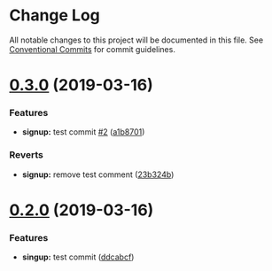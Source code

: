 # Change Log

All notable changes to this project will be documented in this file.
See [Conventional Commits](https://conventionalcommits.org) for commit guidelines.

# [0.3.0](https://github.com/unleashit/npm-library/compare/@unleashit/signup@0.2.0...@unleashit/signup@0.3.0) (2019-03-16)


### Features

* **signup:** test commit [#2](https://github.com/unleashit/npm-library/issues/2) ([a1b8701](https://github.com/unleashit/npm-library/commit/a1b8701))


### Reverts

* **signup:** remove test comment ([23b324b](https://github.com/unleashit/npm-library/commit/23b324b))





# [0.2.0](https://github.com/unleashit/npm-library/compare/@unleashit/signup@0.1.10...@unleashit/signup@0.2.0) (2019-03-16)


### Features

* **singup:** test commit ([ddcabcf](https://github.com/unleashit/npm-library/commit/ddcabcf))
